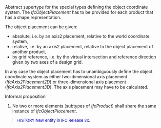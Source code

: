 ﻿Abstract supertype for the special types defining the object coordinate system. The _IfcObjectPlacement_ has to be provided for each product that has a shape representation.

The object placement can be given:

* absolute, i.e. by an axis2 placement, relative to the world coordinate system,
* relative, i.e. by an axis2 placement, relative to the object placement of another product,
* by grid reference, i.e. by the virtual intersection and reference direction given by two axes of a design grid.

In any case the object placement has to unambiguously define the object coordinate system as either two-dimensional axis placement (_IfcAxis2Placement2D_) or three-dimensional axis placement (_IfcAxis2Placement3D_). The axis placement may have to be calculated.

Informal proposition

1. No two or more elements (subtypes of _IfcProduct_) shall share the same instance of _IfcObjectPlacement_.&nbsp;

> <font color="#0000ff" size="-1">HISTORY
New entity in IFC Release 2x.</font>
>
